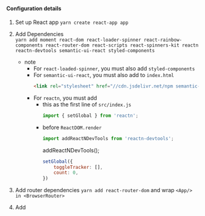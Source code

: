 ## 



#### Configuration details
1) Set up React app `yarn create react-app app`

2)  Add Dependencies  
 `yarn add moment react-dom react-loader-spinner react-rainbow-components react-router-dom react-scripts react-spinners-kit reactn reactn-devtools semantic-ui-react styled-components`  

    - note  
        - For `react-loaded-spinner`, you must also add `styled-components`
        - For `semantic-ui-react`, you must also 
        add to `index.html`  
            ~~~ html 
            <link rel="stylesheet" href="//cdn.jsdelivr.net/npm semantic-ui@2.4.2/dist/semantic.min.css" />
            ~~~
        - For `reactn`, you must add 
            - this as the first line of `src/index.js`
                ~~~ js
                import { setGlobal } from 'reactn';
                 ~~~
            - before `ReactDOM.render` 
                ~~~ js
                import addReactNDevTools from 'reactn-devtools';
                ~~~
                addReactNDevTools();
                ~~~ js
                setGlobal({
                    toggleTracker: [],
                    count: 0,
                })
                ~~~

3) Add router dependencies  `yarn add react-router-dom` and wrap `<App/> in <BrowserRouter>`

3) Add 